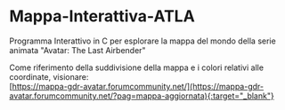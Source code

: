 # Mappa-Interattiva-ATLA
Programma Interattivo in C per esplorare la mappa del mondo della serie animata "Avatar: The Last Airbender"

Come riferimento della suddivisione della mappa e i colori relativi alle coordinate, visionare:    
[https://mappa-gdr-avatar.forumcommunity.net/](https://mappa-gdr-avatar.forumcommunity.net/?pag=mappa-aggiornata){:target="_blank"}
